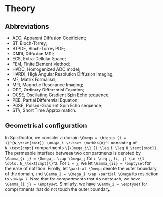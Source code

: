 # Theory

## Abbreviations

- ADC, Apparent Diffusion Coefficient;
- BT, Bloch-Torrey;
- BTPDE, Bloch-Torrey PDE;
- DMRI, Diffusion MRI;
- ECS, Extra-Cellular Space;
- FEM, Finite Element Method;
- HADC, Homogenized ADC model;
- HARDI, High Angular Resolution Diffusion Imaging;
- MF, Matrix Formalism;
- MRI, Magnetic Resonance Imaging;
- ODE, Ordinary Differential Equation;
- OGSE, Oscillating Gradient Spin Echo sequence;
- PDE, Partial Differential Equation;
- PGSE, Pulsed-Gradient Spin Echo sequence;
- STA, Short Time Approximation.


## Geometrical configuration

In SpinDoctor, we consider a domain ``\Omega = \bigcup_{i = 1}^{N_\text{cmpt}} \Omega_i
\subset \mathbb{R}^3`` consisting of ``N_\text{cmpt}`` compartments ``\{\Omega_i\}_{1 \leq i
\leq N_\text{cmpt}}``. The permeable interface between two compartments is denoted by
``\Gamma_{i j} = \Omega_i \cap \Omega_j`` for ``i \neq j``, ``(i, j) \in \{1, \dots,
N_\text{cmpt}\}^2``. For ``i = j``, we let ``\Gamma_{ii} = \emptyset`` for the ease of
notation. Finally, let ``\partial \Omega`` denote the outer boundary of the domain, and
``\Gamma_i = \Omega_i \cap \partial \Omega`` its restriction to ``\Omega_i``. Note that for
compartments that do not touch, we have ``\Gamma_{i j} = \emptyset``. Similarly, we have
``\Gamma_i = \emptyset`` for compartments that do not touch the outer boundary.
